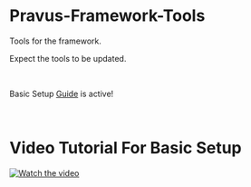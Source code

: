 # Pravus-Framework-Tools
Tools for the framework.


Expect the tools to be updated.

<br   />

Basic Setup [Guide](github.com/lowqualitysoarin/Pravus-Framework-Tools/wiki/Getting-Started) is active!



<br     />

# Video Tutorial For Basic Setup

[![Watch the video](https://img.youtube.com/vi/byLxj_MIInw/hqdefault.jpg)](https://www.youtube.com/watch?v=byLxj_MIInw)
